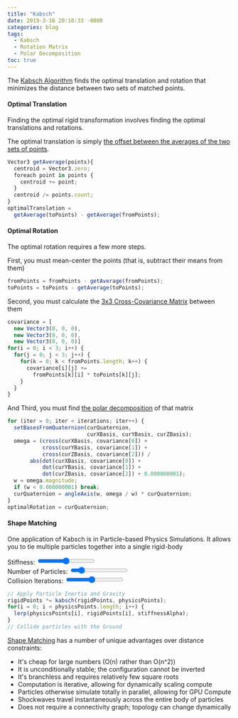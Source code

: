 ```yaml
---
title: "Kabsch"
date: 2019-3-16 20:10:33 -0000
categories: blog
tags:
  - Kabsch
  - Rotation Matrix
  - Polar Decomposition
toc: true
---
```


The [Kabsch Algorithm](https://en.wikipedia.org/wiki/Kabsch_algorithm) finds the optimal translation and rotation that minimizes the distance between two sets of matched points.

<meta content='text/html; charset=UTF-8' http-equiv='Content-Type' />
<meta name="twitter:card" content="player" />
<meta name="twitter:site" content="@makeshifted" />
<meta name="twitter:title" content="Shape Matching Simulation" />
<meta name="twitter:description" content="The power of Kabsch in Shape Matching for physical simulation." />
<meta name="twitter:image" content="https://zalo.github.io/assets/images/Kabsch.png" />
<meta name="twitter:player" content="https://zalo.github.io/assets/cards/kabschCard.html" />
<meta name="twitter:player:width" content="500" />
<meta name="twitter:player:height" content="500" />

<!-- Hide the Table of Contents (but keep the navigation :^) ... -->
<script type="text/javascript">
  document.getElementsByClassName('toc')[0].style.display = 'none';
</script>
<!-- Load the Three.js library, assorted helpers, and the actual line fitting script code... -->
<script type="text/javascript" src="../../assets/js/three.js"></script>
<script type="text/javascript" src="../../assets/js/DragControls.js"></script>
<script type="text/javascript" src="../../assets/js/OrbitControls.js"></script>
<script type="text/javascript" src="../../assets/js/IK/Environment.js"></script>
<script type="text/javascript" src="../../assets/js/Kabsch/Kabsch.js" orbit="enabled" showAverage="false"></script>


#### Optimal Translation

Finding the optimal rigid transformation involves finding the optimal translations and rotations.

The optimal translation is simply [the offset between the averages of the two sets of points](https://en.wikipedia.org/wiki/Kabsch_algorithm#Translation).
~~~ javascript
Vector3 getAverage(points){
  centroid = Vector3.zero;
  foreach point in points {
    centroid += point;
  }
  centroid /= points.count;
}
optimalTranslation = 
  getAverage(toPoints) - getAverage(fromPoints);
~~~

<script type="text/javascript" src="../../assets/js/Kabsch/AverageMatching.js" orbit="enabled"></script>

#### Optimal Rotation

The optimal rotation requires a few more steps.

First, you must mean-center the points (that is, subtract their means from them)
~~~ javascript
fromPoints = fromPoints - getAverage(fromPoints);
toPoints = toPoints - getAverage(toPoints);
~~~

Second, you must calculate the [3x3 Cross-Covariance Matrix](https://en.wikipedia.org/wiki/Kabsch_algorithm#Computation_of_the_covariance_matrix) between them
~~~ javascript
covariance = [
  new Vector3(0, 0, 0), 
  new Vector3(0, 0, 0), 
  new Vector3(0, 0, 0)]
for(i = 0; i < 3; i++) {
  for(j = 0; j < 3; j++) {
    for(k = 0; k < fromPoints.length; k++) {
      covariance[i][j] += 
        fromPoints[k][i] * toPoints[k][j];
    }
  }
}
~~~

And Third, you must find [the polar decomposition](https://zalo.github.io/blog/polar-decomposition/#robust-polar-decomposition) of that matrix
~~~ javascript
for (iter = 0; iter < iterations; iter++) {
  setBasesFromQuaternion(curQuaternion, 
                         curXBasis, curYBasis, curZBasis);
  omega = (cross(curXBasis, covariance[0]) +
           cross(curYBasis, covariance[1]) +
           cross(curZBasis, covariance[2])) / 
       abs(dot(curXBasis, covariance[0]) +
           dot(curYBasis, covariance[1]) +
           dot(curZBasis, covariance[2]) + 0.000000001);
  w = omega.magnitude;
  if (w < 0.000000001) break;
  curQuaternion = angleAxis(w, omega / w) * curQuaternion;
}
optimalRotation = curQuaternion;
~~~

<script type="text/javascript" src="../../assets/js/Kabsch/Kabsch.js" orbit="enabled" showAverage="enabled"></script>


#### Shape Matching

One application of Kabsch is in Particle-based Physics Simulations.  It allows you to tie multiple particles together into a single rigid-body

<script type="text/javascript" src="../../assets/js/Kabsch/ShapeMatching.js" orbit="enabled"></script>
  <div class="slidecontainer">
      Stiffness: <input type="range" min="0" max="100" value="50" class="slider" id="stiffness">
  </div>
  <div class="slidecontainer">
      Number of Particles: <input type="range" min="3" max="50" value="10" class="slider" id="numParticles">
  </div>
  <div class="slidecontainer">
      Collision Iterations: <input type="range" min="1" max="10" value="5" class="slider" id="iterations">
  </div>

~~~ javascript
// Apply Particle Inertia and Gravity
rigidPoints *= kabsch(rigidPoints, physicsPoints);
for(i = 0; i < physicsPoints.length; i++) {
  lerp(physicsPoints[i], rigidPoints[i], stiffnessAlpha);
}
// Collide particles with the Ground
~~~

[Shape Matching](https://www.youtube.com/watch?v=CCIwiC37kks) has a number of unique advantages over distance constraints:
 - It's cheap for large numbers (O(n) rather than O(n^2))
 - It is unconditionally stable; the configuration cannot be inverted
 - It's branchless and requires relatively few square roots
 - Computation is iterative, allowing for dynamically scaling compute
 - Particles otherwise simulate totally in parallel, allowing for GPU Compute
 - Shockwaves travel instantaneously across the entire body of particles
 - Does not require a connectivity graph; topology can change dynamically
